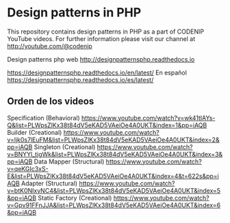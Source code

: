 # Design patterns in PHP

This repository contains design patterns in PHP as a part of CODENIP YouTube videos. For further information please visit our channel at http://youtube.com/@codenip

Design patterns php web
http://designpatternsphp.readthedocs.io

https://designpatternsphp.readthedocs.io/en/latest/
En español
https://designpatternsphp.readthedocs.io/es/latest/


## Orden de los videos
Specification (Behavioral)
https://www.youtube.com/watch?v=wk41tlAYs-Q&list=PLWpsZlKx38t84dV5eKAD5VAeiOe4A0UKT&index=1&pp=iAQB
Builder (Creational)
https://www.youtube.com/watch?v=ljk0s7lEuFM&list=PLWpsZlKx38t84dV5eKAD5VAeiOe4A0UKT&index=2&pp=iAQB
Singleton (Creational)
https://www.youtube.com/watch?v=BNYYl_tjgWk&list=PLWpsZlKx38t84dV5eKAD5VAeiOe4A0UKT&index=3&pp=iAQB
Data Mapper (Structural)
https://www.youtube.com/watch?v=qeKGIc3xS-E&list=PLWpsZlKx38t84dV5eKAD5VAeiOe4A0UKT&index=4&t=622s&pp=iAQB
Adapter (Structural)
https://www.youtube.com/watch?v=btK0NIxyNC4&list=PLWpsZlKx38t84dV5eKAD5VAeiOe4A0UKT&index=5&pp=iAQB
Static Factory (Creational)
https://www.youtube.com/watch?v=Gpv91FFnJJA&list=PLWpsZlKx38t84dV5eKAD5VAeiOe4A0UKT&index=6&pp=iAQB